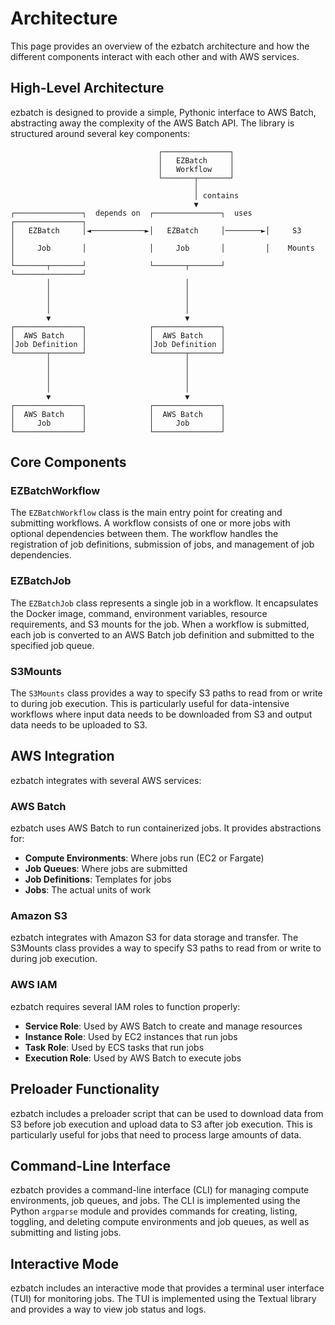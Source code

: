 # Architecture

This page provides an overview of the ezbatch architecture and how the different components interact with each other and with AWS services.

## High-Level Architecture

ezbatch is designed to provide a simple, Pythonic interface to AWS Batch, abstracting away the complexity of the AWS Batch API. The library is structured around several key components:

```
                                 ┌───────────────┐
                                 │   EZBatch     │
                                 │   Workflow    │
                                 └───────┬───────┘
                                         │
                                         │ contains
                                         ▼
┌───────────────┐  depends on  ┌───────────────┐  uses   ┌───────────────┐
│   EZBatch     │◄────────────►│   EZBatch     │────────►│     S3        │
│     Job       │              │     Job       │         │    Mounts     │
└───────┬───────┘              └───────┬───────┘         └───────────────┘
        │                              │
        │                              │
        │                              │
        │                              │
        ▼                              ▼
┌───────────────┐              ┌───────────────┐
│  AWS Batch    │              │  AWS Batch    │
│Job Definition │              │Job Definition │
└───────┬───────┘              └───────┬───────┘
        │                              │
        │                              │
        │                              │
        │                              │
        ▼                              ▼
┌───────────────┐              ┌───────────────┐
│  AWS Batch    │              │  AWS Batch    │
│     Job       │              │     Job       │
└───────────────┘              └───────────────┘
```

## Core Components

### EZBatchWorkflow

The `EZBatchWorkflow` class is the main entry point for creating and submitting workflows. A workflow consists of one or more jobs with optional dependencies between them. The workflow handles the registration of job definitions, submission of jobs, and management of job dependencies.

### EZBatchJob

The `EZBatchJob` class represents a single job in a workflow. It encapsulates the Docker image, command, environment variables, resource requirements, and S3 mounts for the job. When a workflow is submitted, each job is converted to an AWS Batch job definition and submitted to the specified job queue.

### S3Mounts

The `S3Mounts` class provides a way to specify S3 paths to read from or write to during job execution. This is particularly useful for data-intensive workflows where input data needs to be downloaded from S3 and output data needs to be uploaded to S3.

## AWS Integration

ezbatch integrates with several AWS services:

### AWS Batch

ezbatch uses AWS Batch to run containerized jobs. It provides abstractions for:

- **Compute Environments**: Where jobs run (EC2 or Fargate)
- **Job Queues**: Where jobs are submitted
- **Job Definitions**: Templates for jobs
- **Jobs**: The actual units of work

### Amazon S3

ezbatch integrates with Amazon S3 for data storage and transfer. The S3Mounts class provides a way to specify S3 paths to read from or write to during job execution.

### AWS IAM

ezbatch requires several IAM roles to function properly:

- **Service Role**: Used by AWS Batch to create and manage resources
- **Instance Role**: Used by EC2 instances that run jobs
- **Task Role**: Used by ECS tasks that run jobs
- **Execution Role**: Used by AWS Batch to execute jobs

## Preloader Functionality

ezbatch includes a preloader script that can be used to download data from S3 before job execution and upload data to S3 after job execution. This is particularly useful for jobs that need to process large amounts of data.

## Command-Line Interface

ezbatch provides a command-line interface (CLI) for managing compute environments, job queues, and jobs. The CLI is implemented using the Python `argparse` module and provides commands for creating, listing, toggling, and deleting compute environments and job queues, as well as submitting and listing jobs.

## Interactive Mode

ezbatch includes an interactive mode that provides a terminal user interface (TUI) for monitoring jobs. The TUI is implemented using the Textual library and provides a way to view job status and logs.
